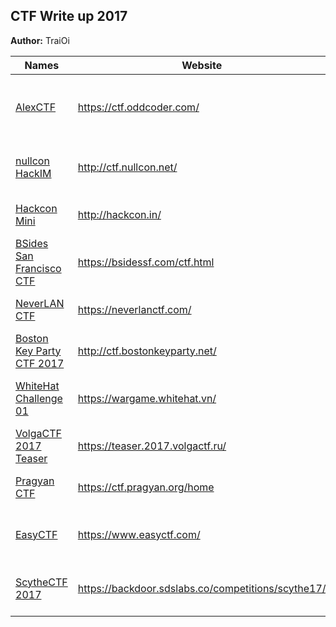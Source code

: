## CTF Write up 2017

**Author:** TraiOi

| Names | Website | Author | Start Date | End Date |
| ----- | ------- | ------ | ---------- | ---- |
| [AlexCTF](./AlexCTF/README.md) | https://ctf.oddcoder.com/ | [MSP Tech Club - Alexandria University](https://twitter.com/MSTCAlex) | Friday, February 3rd 2017, 12:00:00 pm EET | Tuesday, February 6th 2017, 12:00:00 pm EET |
| [nullcon HackIM](./nullcon%20HackIM/README.md) | http://ctf.nullcon.net/ | [nullcon](https://twitter.com/nullcon) | 10th of Feb, 2017 10:00 PM (GMT +530) | 12th of Feb 2017 10:00 AM (GMT +530) |
| [Hackcon Mini](./Hackcon%20Mini/README.md) | http://hackcon.in/ | [d4rkc0de](https://ctftime.org/event/424) | Sat, Feb. 11, 2017 21:30 ICT | Sun, Feb. 12, 01:29 ICT |
| [BSides San Francisco CTF](./BSides%20San%20Francisco%20CTF/README.md) | https://bsidessf.com/ctf.html | [BSidesSF](https://bsidessf.com/about.html) |  Saturday, February 11 at 4pm PST | Monday, February 13 at 4pm PST |
| [NeverLAN CTF](./NeverLAN%20CTF/README.md) | https://neverlanctf.com/ | [NeverLAN](https://ctftime.org/team/32118) |  Fri, 24 Feb. 2017, 23:00 ICT | Mon, 27 Feb. 2017, 09:00 ICT |
| [Boston Key Party CTF 2017](./Boston%20Key%20Party%20CTF%202017/README.md) | http://ctf.bostonkeyparty.net/ | [BostonKeyParty](http://bostonkeyparty.net/) |  2017/02/25 01:00 UTC | 2017/02/27 01:00 UTC |
| [WhiteHat Challenge 01](./WhiteHat%20Challenge%2001/README.md) | https://wargame.whitehat.vn/ | [WhiteHat VN](https://whitehat.vn/) | 09:00:00, Sat, 25/02/2017 GMT+07 | 17:00:00, Sat, 25/02/2017 GMT+07 |
| [VolgaCTF 2017 Teaser](./VolgaCTF%202017%20Teaser/README.md) | https://teaser.2017.volgactf.ru/ | [VolgaCTF](https://twitter.com/VolgaCTF) | Feb 25, 2017 4:00 PM | Feb 26, 2017 00:00 AM |
| [Pragyan CTF](./Pragyan%20CTF/README.md) | https://ctf.pragyan.org/home | [Pragyan](https://www.pragyan.org/17/home/) | 13:00 (IST) March 2, 2017 | 13:00 (IST) March 5, 2017 |
| [EasyCTF](./EasyCTF/README.md) | https://www.easyctf.com/ | [EasyCTF](https://twitter.com/easyctf) | Tue, 14 March 2017, 02:00 ICT | Tue, 21 March 2017, 02:00 ICT |
| [ScytheCTF 2017](./ScytheCTF-2017/README.md) | https://backdoor.sdslabs.co/competitions/scythe17/ | [SDSLabs](https://ctftime.org/team/2480) | Fri, 17 March 2017, 19:30 ICT | Sat, 18 March 2017, 07:30 ICT |